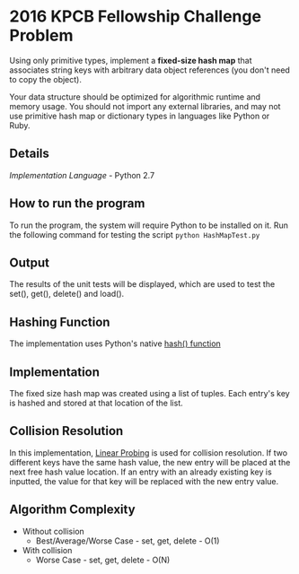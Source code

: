 # 2016 KPCB Fellowship Challenge Problem

Using only primitive types, implement a **fixed-size hash map** that associates string keys
with arbitrary data object references (you don't need to copy the object). 

Your data structure should be optimized for algorithmic runtime and memory usage. 
You should not import any external libraries, and may not use primitive hash map or dictionary types in languages like Python or Ruby.

## Details

*Implementation Language* - Python 2.7

## How to run the program

To run the program, the system will require Python to be installed on it. Run the following command for testing the script
`python HashMapTest.py`

## Output

The results of the unit tests will be displayed, which are used to test the set(), get(), delete() and load().

## Hashing Function

The implementation uses Python's native [hash() function](https://docs.python.org/2/library/functions.html#hash)

## Implementation

The fixed size hash map was created using a list of tuples. Each entry's 
key is hashed and stored at that location of the list.

## Collision Resolution

In this implementation, [Linear Probing](https://en.wikipedia.org/wiki/Linear_probing) is used for collision resolution.
If two different keys have the same hash value, the new entry will be
placed at the next free hash value location. If an entry with an already
existing key is inputted, the value for that key will be replaced with the new entry value.

## Algorithm Complexity

* Without collision
	* Best/Average/Worse Case - set, get, delete - O(1)
* With collision
	* Worse Case - set, get, delete  - O(N)